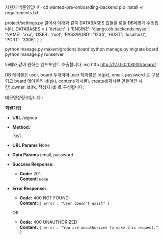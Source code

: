 지원자 백준형입니다
cd wanted-pre-onboarding-backend
pip install -r requirements.txt

project/settings.py 열어서 아래와 같이 DATABASES 값들을 로컬 DB에맞게 수정합니다.
DATABASES = {
    'default': {
        'ENGINE': 'django.db.backends.mysql',
        'NAME': 'xxx', 
        'USER': 'root',
        'PASSWORD': '1234',
        'HOST': 'localhost',
        'PORT': '3306',
    }
}

python manage.py makemigrations board
python manage.py migrate board
python manage.py runserver

아래와 같이 원하는 엔드포인트 호출합니다.
ex) http http://127.0.0.1:8000/board/

DB 테이블은 user, board 두개이며
user 테이블은 id(pk), email, password 로 구성되고
board 테이블은 id(pk), content(게시글), created(게시글 만들어진 시간),owner_id(fk, 작성자 id) 
로 구성됩니다.

데모영상링크입니다 : 

**회원가입**
* **URL**
  /signup

* **Method:**

  `POST`
  
*  **URL Params**
      None

* **Data Params**
  email, password

* **Success Response:**

  * **Code:** 201 <br />
    **Content:** `None`
 
* **Error Response:**

  * **Code:** 400 NOT FOUND <br />
    **Content:** `{ error : "User doesn't exist" }`

  OR

  * **Code:** 400 UNAUTHORIZED <br />
    **Content:** `{ error : "You are unauthorized to make this request." }`

